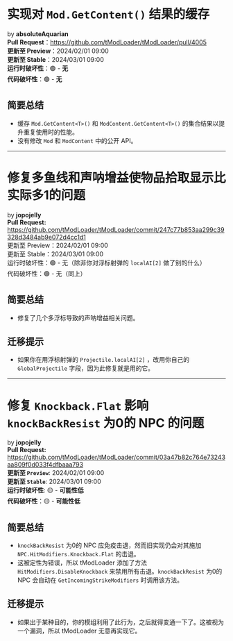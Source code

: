 <!--
# `Implement Caching for Mod.GetContent() Results`
by **absoluteAquarian** has been merged.
**Pull Request:** <https://github.com/tModLoader/tModLoader/pull/4005>
**Arrives in Preview**: <t:1706749200:f>
**Arrives in Stable**: <t:1709254800:f>
**Runtime Breakage**: 🟢 - **None**
**Source-code Breakage**: 🟢 - **None**

## Short Summary
> - Caches the collection results from `Mod.GetContent<T>()` and `ModContent.GetContent<T>()` in order to improve performance when using them repeatedly
> - Does not change any public API in `Mod` nor `ModContent`
-->

# 实现对 `Mod.GetContent()` 结果的缓存
by **absoluteAquarian**  
**Pull Request**：<https://github.com/tModLoader/tModLoader/pull/4005>  
**更新至 Preview**：2024/02/01 09:00  
**更新至 Stable**：2024/03/01 09:00  
**运行时破坏性**：🟢 - **无**  
**代码破坏性**：🟢 - **无**

## 简要总结
- 缓存 `Mod.GetContent<T>()` 和 `ModContent.GetContent<T>()` 的集合结果以提升重复使用时的性能。
- 没有修改 `Mod` 和 `ModContent` 中的公开 API。

<!--
# 实现对 Mod.GetContent() 结果的缓存
by absoluteAquarian  
Pull Request：https://github.com/tModLoader/tModLoader/pull/4005  
更新至 Preview：2024/02/01 09:00  
更新至 Stable：2024/03/01 09:00  
运行时破坏性：🟢 - 无  
代码破坏性：🟢 - 无

## 简要总结
- 缓存 Mod.GetContent<T>() 和 ModContent.GetContent<T>() 的集合结果以提升重复使用时的性能。
- 没有修改 Mod 和 ModContent 中的公开 API。
-->

---

<!--
# `Fix Multilure and Sonar buff cause item-pickup-texts to be increased by 1`
by **jopojelly** has been merged.
**Pull Request:** <https://github.com/tModLoader/tModLoader/commit/247c77b853aa299c39328d3484ab9e072d4cc1d1>
**Arrives in Preview**: <t:1706749200:f>
**Arrives in Stable**: <t:1709254800:f>
**Runtime Breakage**: 🟢 - **None** (Unless you are doing something specific with bobber projectile localAI slots)

## Short Summary
> - Fixes multiple bobbers causing sonar buff related issues.

## Porting Notes
> - If you are using `Projectile.localAI[2]` in bobber projectiles, use your own GlobalProjectile field instead. The fix uses it.
-->

# 修复多鱼线和声呐增益使物品拾取显示比实际多1的问题
by **jopojelly**  
**Pull Request:** <https://github.com/tModLoader/tModLoader/commit/247c77b853aa299c39328d3484ab9e072d4cc1d1>  
更新至 Preview：2024/02/01 09:00  
更新至 Stable：2024/03/01 09:00  
运行时破坏性：🟢 - 无（除非你对浮标射弹的 `localAI[2]` 做了别的什么）  
代码破坏性：🟢 - 无（同上）

## 简要总结
- 修复了几个多浮标导致的声呐增益相关问题。

## 迁移提示
- 如果你在用浮标射弹的 `Projectile.localAI[2]` ，改用你自己的 `GlobalProjectile` 字段，因为此修复就是用的它。

<!--
# 修复多鱼线和声呐增益使物品拾取显示比实际多1的问题
by jopojelly
Pull Request: https://github.com/tModLoader/tModLoader/commit/247c77b853aa299c39328d3484ab9e072d4cc1d1
更新至 Preview：2024/02/01 09:00
更新至 Stable：2024/03/01 09:00
运行时破坏性：🟢 - 无（除非你对浮标射弹的 localAI[2] 做了别的什么）
代码破坏性：🟢 - 无（同上）

## 简要总结
- 修复了几个多浮标导致的声呐增益相关问题。

## 迁移提示
- 如果你在用浮标射弹的 Projectile.localAI[2] ，改用你自己的 GlobalProjectile 字段，因为此修复就是用的它。
-->

---

<!--
# `Fix Knockback.Flat affecting NPC with knockBackResist values of 0`
by **jopojelly** has been merged.
**Pull Request:** <https://github.com/tModLoader/tModLoader/commit/03a47b82c764e73243aa809f0d033f4dfbaaa793>
**Arrives in Preview**: <t:1706749200:f>
**Arrives in Stable**: <t:1709254800:f>
**Runtime Breakage**: 🟡 - **Unlikely**

## Short Summary
> - `NPC` with `knockBackResist` values of 0 are supposed to be immune to knockback, but the old implementation would apply knockback to NPC if `NPC.HitModifiers.Knockback.Flat` were assigned a value. 
> - This was deemed incorrect, so a `DisableKnockback` method was added to disable knockback altogether. It is automatically applied to NPC with `knockBackResist` values of 0

## Porting Notes
> - If, for some reason, your mod depended on this behavior, you'll have to devise a workaround. This behavior has been deemed incorrect so an easy workaround has not been implemented.
-->

# 修复 `Knockback.Flat` 影响 `knockBackResist` 为0的 NPC 的问题
by **jopojelly**  
**Pull Request:** <https://github.com/tModLoader/tModLoader/commit/03a47b82c764e73243aa809f0d033f4dfbaaa793>  
**更新至 `Preview`**: 2024/02/01 09:00  
**更新至 `Stable`**: 2024/03/01 09:00  
**运行时破坏性**: 🟡 - **可能性低**  
**代码破坏性**：🟡 - **可能性低**

## 简要总结
- `knockBackResist` 为0的 NPC 应免疫击退，然而旧实现仍会对其施加 `NPC.HitModifiers.Knockback.Flat` 的击退。
- 这被定性为错误，所以 tModLoader 添加了方法 `HitModifiers.DisableKnockback` 来禁用所有击退。`knockBackResist` 为0的 NPC 会自动在 `GetIncomingStrikeModifiers` 时调用该方法。

## 迁移提示
- 如果出于某种目的，你的模组利用了此行为，之后就得变通一下了。这被视为一个漏洞，所以 tModLoader 无意再实现它。

<!--
# 修复 Knockback.Flat 影响 knockBackResist 为0的 NPC 的问题
by jopojelly
Pull Request: https://github.com/tModLoader/tModLoader/commit/03a47b82c764e73243aa809f0d033f4dfbaaa793
更新至 Preview: 2024/02/01 09:00
更新至 Stable: 2024/03/01 09:00
运行时破坏性: 🟡 - 可能性低
代码破坏性：🟡 - 可能性低

## 简要总结
- knockBackResist 为0的 NPC 应免疫击退，然而旧实现仍会对其施加 NPC.HitModifiers.Knockback.Flat 的击退。
- 这被定性为错误，所以 tModLoader 添加了方法 HitModifiers.DisableKnockback 来禁用所有击退。knockBackResist 为0的 NPC 会自动在 GetIncomingStrikeModifiers 时调用该方法。

## 迁移提示
- 如果出于某种目的，你的模组利用了此行为，之后就得变通一下了。这被视为一个漏洞，所以 tModLoader 无意再实现它。
-->
